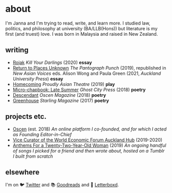 # about

I'm Janna and I'm trying to read, write, and learn more. I studied law, politics, and philosophy at university (BA/LLB(Hons)) but literature is my first (and truest) love. I was born in Malaysia and raised in New Zealand.

## writing

- [Rojak](https://www.killyourdarlings.com.au/article/rojak-the-fluidity-of-malaysian-identity/) *Kill Your Darlings* (2020) **essay**
- [Return to Places Unknown](https://www.pantograph-punch.com/post/Return-to-Places-Unknown) *The Pantograph Punch* (2019), republished in *New Asian Voices* eds. Alison Wong and Paula Green (2021, *Auckland University Press*) **essay**
- [Homecoming](http://www.proudlyasiantheatre.com/new-blog/2019/7/7/pat-chats-janna-tays-take-on-friendship-home-and-her-first-play) *Proudly Asian Theatre* (2019) **play**
- [Micro-chapbook: Late Summer](https://ghostcitypress.com/2018-summer-microchap-series/late-summer-a-mixtape) *Ghost City Press* (2018) **poetry**
- [Descendant](http://oscen.co/authenticity/who-made-you/descendant/) *Oscen Magazine* (2018) **poetry**
- [Greenhouse](https://www.starlingmag.com/issue-3/janna-tay/) *Starling Magazine* (2017) **poetry**

## projects etc.

- [Oscen](http://oscen.co/) (est. 2018) *An online platform I co-founded, and for which I acted as Founding Editor-in-Chief*
- [Vice Curator of the World Economic Forum Auckland Hub](https://www.globalshapers.org/hubs/auckland-hub) (2019-2020)
- [Anthems For a Twenty-Two-Year-Old Woman](https://nanthems.tumblr.com/) (2019) *An ongoing handful of songs I picked for a friend and then wrote about, hosted on a Tumblr I built from scratch*

## elsewhere

I'm on 🐦 [Twitter](https://twitter.com/janna_tay) and 📚 [Goodreads](https://www.goodreads.com/user/show/5874093-janna) and 🎥 [Letterboxd](https://letterboxd.com/merulae/).
